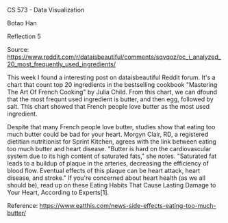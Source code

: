 CS 573 - Data Visualization

Botao Han

Reflection 5

Source: https://www.reddit.com/r/dataisbeautiful/comments/sqvqoz/oc_i_analyzed_20_most_frequently_used_ingredients/

This week I found a interesting post on dataisbeautiful Reddit forum. It's a chart that count top 20 ingredients in the bestselling cookbook "Mastering The Art Of French Cooking" by Julia Child. From this chart, we can dfound that the most frequnt used ingredient is butter, and then egg, followed by salt. This chart showed that French people love butter as the most used ingredient.

Despite that many French people love butter, studies show that eating too much butter could be bad for your heart. Morgyn Clair, RD, a registered dietitian nutritionist for Sprint Kitchen, agrees with the link between eating too much butter and heart disease. "Butter is hard on the cardiovascular system due to its high content of saturated fats," she notes. "Saturated fat leads to a buildup of plaque in the arteries, decreasing the efficiency of blood flow. Eventual effects of this plaque can be heart attack, heart disease, and stroke." If you're concerned about heart health (as we all should be), read up on these Eating Habits That Cause Lasting Damage to Your Heart, According to Experts[1].

Reference: 
https://www.eatthis.com/news-side-effects-eating-too-much-butter/